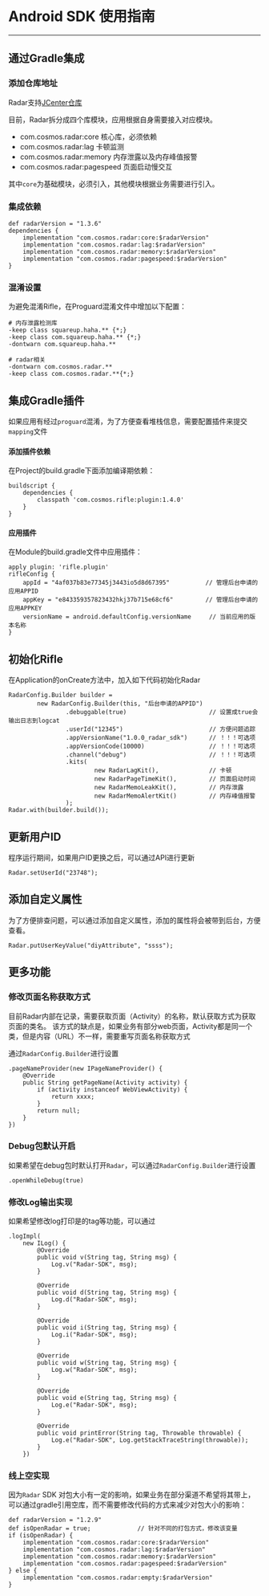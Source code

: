 # Android SDK 使用指南

---

## 通过Gradle集成

### 添加仓库地址
Radar支持[JCenter仓库](http://jcenter.bintray.com/com/cosmos/rifle/)

目前，Radar拆分成四个库模块，应用根据自身需要接入对应模块。

- com.cosmos.radar:core             核心库，必须依赖
- com.cosmos.radar:lag              卡顿监测
- com.cosmos.radar:memory           内存泄露以及内存峰值报警
- com.cosmos.radar:pagespeed        页面启动慢交互

其中`core`为基础模块，必须引入，其他模块根据业务需要进行引入。

### 集成依赖
```
def radarVersion = "1.3.6"
dependencies {
    implementation "com.cosmos.radar:core:$radarVersion"
    implementation "com.cosmos.radar:lag:$radarVersion"
    implementation "com.cosmos.radar:memory:$radarVersion"
    implementation "com.cosmos.radar:pagespeed:$radarVersion"
}
```

### 混淆设置
为避免混淆Rifle，在Proguard混淆文件中增加以下配置：

```
# 内存泄露检测库
-keep class squareup.haha.** {*;}
-keep class com.squareup.haha.** {*;}
-dontwarn com.squareup.haha.**

# radar相关
-dontwarn com.cosmos.radar.**
-keep class com.cosmos.radar.**{*;}
```

## 集成Gradle插件
如果应用有经过`proguard`混淆，为了方便查看堆栈信息，需要配置插件来提交`mapping`文件

#### 添加插件依赖
在Project的build.gradle下面添加编译期依赖：

```
buildscript {
    dependencies {
        classpath 'com.cosmos.rifle:plugin:1.4.0'
    }
}
```

#### 应用插件
在Module的build.gradle文件中应用插件：

```
apply plugin: 'rifle.plugin'
rifleConfig {
    appId = "4af037b83e77345j3443io5d8d67395"          // 管理后台申请的应用APPID
    appKey = "e843359357823432hkj37b715e68cf6"         // 管理后台申请的应用APPKEY
    versionName = android.defaultConfig.versionName     // 当前应用的版本名称
}
```

## 初始化Rifle

在Application的onCreate方法中，加入如下代码初始化Radar

```
RadarConfig.Builder builder =
        new RadarConfig.Builder(this, "后台申请的APPID")
                .debuggable(true)                       // 设置成true会输出日志到logcat
                .userId("12345")                        // 方便问题追踪
                .appVersionName("1.0.0_radar_sdk")      // ！！！可选项
                .appVersionCode(10000)                  // ！！！可选项
                .channel("debug")                       // ！！！可选项
                .kits(
                        new RadarLagKit(),              // 卡顿
                        new RadarPageTimeKit(),         // 页面启动时间
                        new RadarMemoLeakKit(),         // 内存泄露
                        new RadarMemoAlertKit()         // 内存峰值报警
                );
Radar.with(builder.build());
```

## 更新用户ID
程序运行期间，如果用户ID更换之后，可以通过API进行更新

```
Radar.setUserId("23748");
```

## 添加自定义属性

为了方便排查问题，可以通过添加自定义属性，添加的属性将会被带到后台，方便查看。

```
Radar.putUserKeyValue("diyAttribute", "ssss");
```


## 更多功能
### 修改页面名称获取方式
目前Radar内部在记录，需要获取页面（Activity）的名称，默认获取方式为获取页面的类名。
该方式的缺点是，如果业务有部分web页面，Activity都是同一个类，但是内容（URL）不一样，需要重写页面名称获取方式

通过`RadarConfig.Builder`进行设置
```
.pageNameProvider(new IPageNameProvider() {
    @Override
    public String getPageName(Activity activity) {
        if (activity instanceof WebViewActivity) {
            return xxxx;
        }
        return null;
    }
})
```

### Debug包默认开启
如果希望在debug包时默认打开`Radar`，可以通过`RadarConfig.Builder`进行设置
```
.openWhileDebug(true)
```

### 修改Log输出实现
如果希望修改log打印是的tag等功能，可以通过
```
.logImpl(
    new ILog() {
        @Override
        public void v(String tag, String msg) {
            Log.v("Radar-SDK", msg);
        }

        @Override
        public void d(String tag, String msg) {
            Log.d("Radar-SDK", msg);
        }

        @Override
        public void i(String tag, String msg) {
            Log.i("Radar-SDK", msg);
        }

        @Override
        public void w(String tag, String msg) {
            Log.w("Radar-SDK", msg);
        }

        @Override
        public void e(String tag, String msg) {
            Log.e("Radar-SDK", msg);
        }

        @Override
        public void printError(String tag, Throwable throwable) {
            Log.e("Radar-SDK", Log.getStackTraceString(throwable));
        }
    })
```

### 线上空实现
因为`Radar` SDK 对包大小有一定的影响，如果业务在部分渠道不希望将其带上，可以通过gradle引用空库，而不需要修改代码的方式来减少对包大小的影响：

```
def radarVersion = "1.2.9"
def isOpenRadar = true;             // 针对不同的打包方式，修改该变量
if (isOpenRadar) {
    implementation "com.cosmos.radar:core:$radarVersion"
    implementation "com.cosmos.radar:lag:$radarVersion"
    implementation "com.cosmos.radar:memory:$radarVersion"
    implementation "com.cosmos.radar:pagespeed:$radarVersion"
} else {
    implementation "com.cosmos.radar:empty:$radarVersion"
}
```

